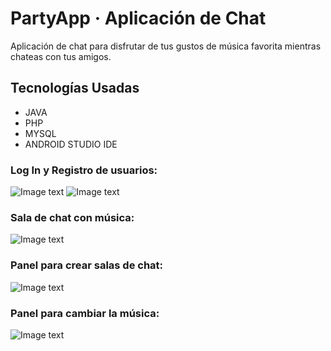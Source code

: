 # PartyApp · Aplicación de Chat

Aplicación de chat para disfrutar de tus gustos de música favorita mientras chateas con tus amigos.

## Tecnologías Usadas
  - JAVA
  - PHP
  - MYSQL
  - ANDROID STUDIO IDE

### Log In y Registro de usuarios:
![Image text](https://github.com/IGprojects/PartyApp/blob/main/Assets/captura1.png)
![Image text](https://github.com/IGprojects/PartyApp/blob/main/Assets/captura2.png)

### Sala de chat con música:
![Image text](https://github.com/IGprojects/PartyApp/blob/main/Assets/Captura3.png)

### Panel para crear salas de chat:
![Image text](https://github.com/IGprojects/PartyApp/blob/main/Assets/Captura4.png)

### Panel para cambiar la música:
![Image text](https://github.com/IGprojects/PartyApp/blob/main/Assets/Captura5.png)

